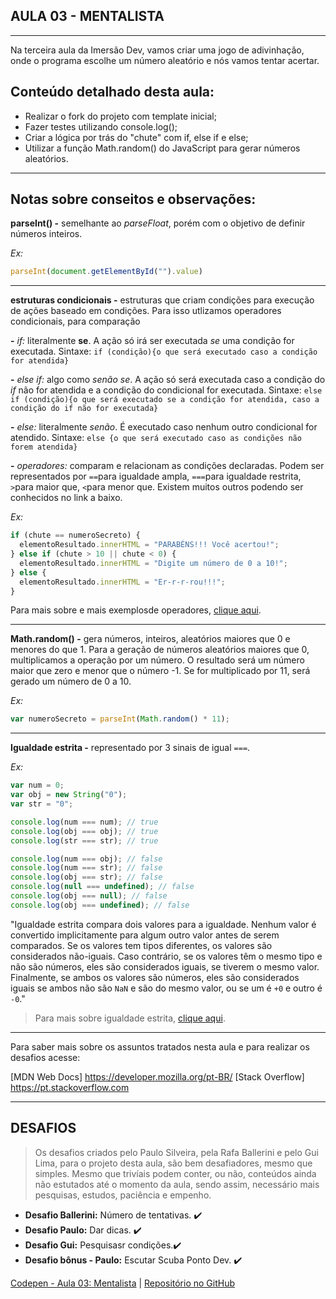## AULA 03 - MENTALISTA
---

Na terceira aula da Imersão Dev, vamos criar uma jogo de adivinhação, onde o programa escolhe um número aleatório e nós vamos tentar acertar.

## Conteúdo detalhado desta aula:

- Realizar o fork do projeto com template inicial;
- Fazer testes utilizando console.log();
- Criar a lógica por trás do "chute" com if, else if e else;
- Utilizar a função Math.random() do JavaScript para gerar números aleatórios.


--- 

## Notas sobre conseitos e observações:

**parseInt() -** semelhante ao _parseFloat_, porém com o objetivo de definir números inteiros.

_Ex:_
~~~javascript
parseInt(document.getElementById("").value)
~~~


---

**estruturas condicionais -** estruturas que criam condições para execução de ações baseado em condições. Para isso utlizamos operadores condicionais, para comparação

**-** _if:_ literalmente **se**. A ação só irá ser executada _se_ uma condição for executada.
Sintaxe: ```if (condição){o que será executado caso a condição for atendida}```

**-** _else if:_ algo como _senão se_. A ação só será executada caso a condição do _if_ não for atendida e a condição do condicional for executada.
Sintaxe: ```else if (condição){o que será executado se a condição for atendida, caso a condição do if não for executada}```

**-** _else:_ literalmente _senão_. É executado caso nenhum outro condicional for atendido.
Sintaxe: ```else {o que será executado caso as condições não forem atendida}```

**-** _operadores:_ comparam e relacionam as condições declaradas. Podem ser representados por ```==```para igualdade ampla, ```===```para igualdade restrita, ```>```para maior que, ```<```para menor que. Existem muitos outros podendo ser conhecidos no link a baixo.

_Ex:_
~~~javascript
if (chute == numeroSecreto) {
  elementoResultado.innerHTML = "PARABÉNS!!! Você acertou!";
} else if (chute > 10 || chute < 0) {
  elementoResultado.innerHTML = "Digite um número de 0 a 10!";
} else {
  elementoResultado.innerHTML = "Er-r-r-rou!!!";
}
~~~

Para mais sobre e mais exemplosde operadores, [clique aqui](https://developer.mozilla.org/pt-BR/docs/Web/JavaScript/Reference/Operators). 


---

**Math.random() -** gera números, inteiros, aleatórios maiores que 0 e menores do que 1. Para a geração de números aleatórios maiores que 0, multiplicamos a operação por um número. O resultado será um número maior que zero e menor que o número -1. Se for multiplicado por 11, será gerado um número de 0 a 10. 

_Ex:_
~~~javascript
var numeroSecreto = parseInt(Math.random() * 11);
~~~


---

**Igualdade estrita -** representado por 3 sinais de igual ```===```.

_Ex:_
~~~javascript
var num = 0;
var obj = new String("0");
var str = "0";

console.log(num === num); // true
console.log(obj === obj); // true
console.log(str === str); // true

console.log(num === obj); // false
console.log(num === str); // false
console.log(obj === str); // false
console.log(null === undefined); // false
console.log(obj === null); // false
console.log(obj === undefined); // false
~~~

"Igualdade estrita compara dois valores para a igualdade. Nenhum valor é convertido implicitamente para algum outro valor antes de serem comparados. Se os valores tem tipos diferentes, os valores são considerados não-iguais. Caso contrário, se os valores têm o mesmo tipo e não são números, eles são considerados iguais, se tiverem o mesmo valor. Finalmente, se ambos os valores são números, eles são considerados iguais se ambos não são ```NaN``` e são do mesmo valor, ou se um é ```+0``` e outro é ```-0```."

>Para mais sobre igualdade estrita, [clique aqui](https://developer.mozilla.org/pt-BR/docs/Web/JavaScript/Equality_comparisons_and_sameness).


---

Para saber mais sobre os assuntos tratados nesta aula e para realizar os desafios acesse:

[MDN Web Docs] https://developer.mozilla.org/pt-BR/
[Stack Overflow] https://pt.stackoverflow.com


---

## DESAFIOS

>Os desafios criados pelo Paulo Silveira, pela Rafa Ballerini e pelo Gui Lima, para o projeto desta aula, são bem desafiadores, mesmo que simples. Mesmo que trivíais podem conter, ou não, conteúdos ainda não estutados até o momento da aula, sendo assim, necessário mais pesquisas, estudos, paciência e empenho.

- **Desafio Ballerini:** Número de tentativas. ✔️
- **Desafio Paulo:** Dar dicas. ✔️
- **Desafio Gui:** Pesquisasr condições.✔️
- **Desafio bônus - Paulo:** Escutar Scuba Ponto Dev. ✔️

[Codepen - Aula 03: Mentalista](https://codepen.io/lannyer/pen/gOGJXBe?editors=0010) | [Repositório no GitHub](https://github.com/Lannyer/imersaodev3/tree/master/Aula3-Mentalista)